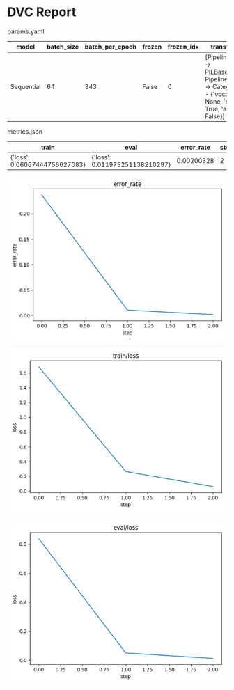 # DVC Report

params.yaml

| model      |   batch_size |   batch_per_epoch | frozen   |   frozen_idx | transforms                                                                                                           |
|------------|--------------|-------------------|----------|--------------|----------------------------------------------------------------------------------------------------------------------|
| Sequential |           64 |               343 | False    |            0 | [Pipeline: get_x -> PILBase.create, Pipeline: get_y -> Categorize -- {'vocab': None, 'sort': True, 'add_na': False}] |

metrics.json

| train                         | eval                           |   error_rate |   step |
|-------------------------------|--------------------------------|--------------|--------|
| {'loss': 0.06067444756627083} | {'loss': 0.011975251138210297} |   0.00200328 |      2 |

![static/error_rate](static/error_rate.png)

![static/train/loss](static/train/loss.png)

![static/eval/loss](static/eval/loss.png)
